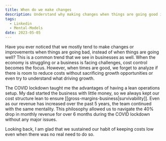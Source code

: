 ```yaml
---
title: When do we make changes
description: Understand why making changes when things are going good is key for success
tags:
  - Linkedin
  - Mental-Models
date: 2023-05-05
---
```


Have you ever noticed that we mostly tend to make changes or improvements when things are going bad, instead of when things are going well? This is a common trend that we see in businesses as well. When the economy is struggling or a business is facing challenges, cost control becomes the focus. However, when times are good, we forget to analyze if there is room to reduce costs without sacrificing growth opportunities or even try to understand what driving growth.

The COVID lockdown taught me the advantages of having a lean operations setup. My dad started the business with little money, so we always kept our cost structure lean to ensure [[gross-margins-business|survivability]]. Even as our revenue has increased over the past 5 years, the team continued with the same mentality. This philosophy allowed us to navigate the 40% drop in monthly revenue for over 6 months during the COVID lockdown without any major issues.

Looking back, I am glad that we sustained our habit of keeping costs low even when there was no real need to do so.